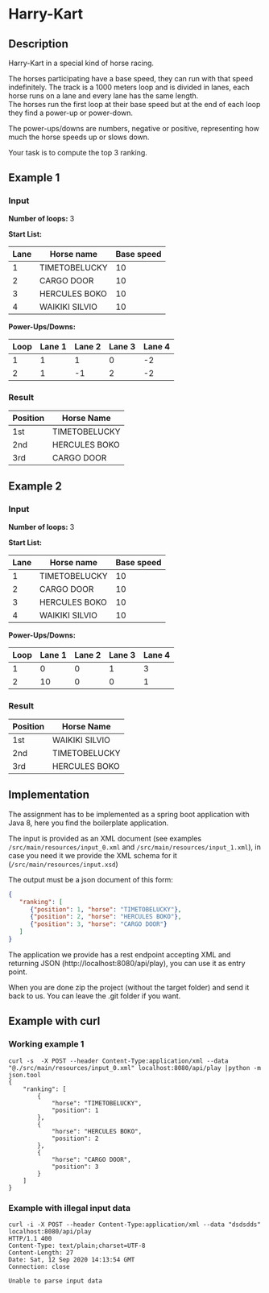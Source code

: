 # Harry-Kart
## Description
Harry-Kart in a special kind of horse racing.

The horses participating have a base speed, they can run with that speed indefinitely.
The track is a 1000 meters loop and is divided in lanes, each horse runs on a lane and every lane has the same length.   
The horses run the first loop at their base speed but at the end of each loop they find a power-up or power-down.

The power-ups/downs are numbers, negative or positive, representing how much the horse speeds up or slows down.

Your task is to compute the top 3 ranking.

## Example 1

### Input

**Number of loops:** 3

**Start List:**

| Lane | Horse name     | Base speed |
|------|----------------|------------|
| 1    | TIMETOBELUCKY  | 10         |
| 2    | CARGO DOOR     | 10         |
| 3    | HERCULES BOKO  | 10         |
| 4    | WAIKIKI SILVIO | 10         |

**Power-Ups/Downs:**

| Loop | Lane 1 | Lane 2 | Lane 3 | Lane 4 |
|------|--------|--------|--------|--------|
| 1    | 1      | 1      | 0      | -2     |
| 2    | 1      | -1     | 2      | -2     |

### Result

| Position | Horse Name    |
|----------|---------------|
| 1st      | TIMETOBELUCKY |
| 2nd      | HERCULES BOKO |
| 3rd      | CARGO DOOR    |


## Example 2

### Input

**Number of loops:** 3

**Start List:**

| Lane | Horse name     | Base speed |
|------|----------------|------------|
| 1    | TIMETOBELUCKY  | 10         |
| 2    | CARGO DOOR     | 10         |
| 3    | HERCULES BOKO  | 10         |
| 4    | WAIKIKI SILVIO | 10         |

**Power-Ups/Downs:**

| Loop | Lane 1 | Lane 2 | Lane 3 | Lane 4 |
|------|--------|--------|--------|--------|
| 1    | 0      | 0      | 1      | 3      |
| 2    | 10     | 0      | 0      | 1      |

### Result

| Position | Horse Name    |
|----------|---------------|
| 1st      | WAIKIKI SILVIO|
| 2nd      | TIMETOBELUCKY |
| 3rd      | HERCULES BOKO |

## Implementation
The assignment has to be implemented as a spring boot application with Java 8, here you find the boilerplate application.

The input is provided as an XML document (see examples ```/src/main/resources/input_0.xml``` and ```/src/main/resources/input_1.xml```),
in case you need it we provide the XML schema for it (```/src/main/resources/input.xsd```)

The output must be a json document of this form:
```json
{
   "ranking": [
      {"position": 1, "horse": "TIMETOBELUCKY"},
      {"position": 2, "horse": "HERCULES BOKO"},
      {"position": 3, "horse": "CARGO DOOR"}
   ]
}
```

The application we provide has a rest endpoint accepting XML and returning JSON (http://localhost:8080/api/play), you can use it as entry point.

When you are done zip the project (without the target folder) and send it back to us. You can leave the .git folder if you want.

## Example with curl

### Working example 1
```
curl -s  -X POST --header Content-Type:application/xml --data "@./src/main/resources/input_0.xml" localhost:8080/api/play |python -m json.tool
{
    "ranking": [
        {
            "horse": "TIMETOBELUCKY",
            "position": 1
        },
        {
            "horse": "HERCULES BOKO",
            "position": 2
        },
        {
            "horse": "CARGO DOOR",
            "position": 3
        }
    ]
}
```

### Example with illegal input data
```
curl -i -X POST --header Content-Type:application/xml --data "dsdsdds" localhost:8080/api/play 
HTTP/1.1 400 
Content-Type: text/plain;charset=UTF-8
Content-Length: 27
Date: Sat, 12 Sep 2020 14:13:54 GMT
Connection: close

Unable to parse input data
```

